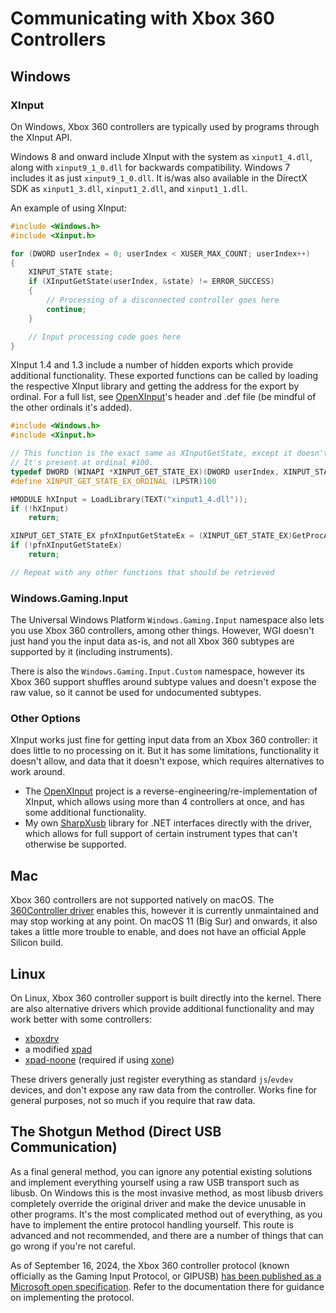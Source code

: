 # Communicating with Xbox 360 Controllers

## Windows

### XInput

On Windows, Xbox 360 controllers are typically used by programs through the XInput API.

Windows 8 and onward include XInput with the system as `xinput1_4.dll`, along with `xinput9_1_0.dll` for backwards compatibility. Windows 7 includes it as just `xinput9_1_0.dll`. It is/was also available in the DirectX SDK as `xinput1_3.dll`, `xinput1_2.dll`, and `xinput1_1.dll`.

An example of using XInput:

```cpp
#include <Windows.h>
#include <Xinput.h>

for (DWORD userIndex = 0; userIndex < XUSER_MAX_COUNT; userIndex++)
{
    XINPUT_STATE state;
    if (XInputGetState(userIndex, &state) != ERROR_SUCCESS)
    {
        // Processing of a disconnected controller goes here
        continue;
    }

    // Input processing code goes here
}
```

XInput 1.4 and 1.3 include a number of hidden exports which provide additional functionality. These exported functions can be called by loading the respective XInput library and getting the address for the export by ordinal. For a full list, see [OpenXInput](https://github.com/Nemirtingas/OpenXinput)'s header and .def file (be mindful of the other ordinals it's added).

```cpp
#include <Windows.h>
#include <Xinput.h>

// This function is the exact same as XInputGetState, except it doesn't mask off the guide button.
// It's present at ordinal #100.
typedef DWORD (WINAPI *XINPUT_GET_STATE_EX)(DWORD userIndex, XINPUT_STATE* pState);
#define XINPUT_GET_STATE_EX_ORDINAL (LPSTR)100

HMODULE hXInput = LoadLibrary(TEXT("xinput1_4.dll"));
if (!hXInput)
    return;

XINPUT_GET_STATE_EX pfnXInputGetStateEx = (XINPUT_GET_STATE_EX)GetProcAddress(hXInput, XINPUT_GET_STATE_EX_ORDINAL);
if (!pfnXInputGetStateEx)
    return;

// Repeat with any other functions that should be retrieved
```

### Windows.Gaming.Input

The Universal Windows Platform `Windows.Gaming.Input` namespace also lets you use Xbox 360 controllers, among other things. However, WGI doesn't just hand you the input data as-is, and not all Xbox 360 subtypes are supported by it (including instruments).

There is also the `Windows.Gaming.Input.Custom` namespace, however its Xbox 360 support shuffles around subtype values and doesn't expose the raw value, so it cannot be used for undocumented subtypes.

### Other Options

XInput works just fine for getting input data from an Xbox 360 controller: it does little to no processing on it. But it has some limitations, functionality it doesn't allow, and data that it doesn't expose, which requires alternatives to work around.

- The [OpenXInput](https://github.com/Nemirtingas/OpenXinput) project is a reverse-engineering/re-implementation of XInput, which allows using more than 4 controllers at once, and has some additional functionality.
- My own [SharpXusb](https://github.com/TheNathannator/SharpXusb) library for .NET interfaces directly with the driver, which allows for full support of certain instrument types that can't otherwise be supported.

## Mac

Xbox 360 controllers are not supported natively on macOS. The [360Controller driver](https://github.com/360Controller/360Controller) enables this, however it is currently unmaintained and may stop working at any point. On macOS 11 (Big Sur) and onwards, it also takes a little more trouble to enable, and does not have an official Apple Silicon build.

## Linux

On Linux, Xbox 360 controller support is built directly into the kernel. There are also alternative drivers which provide additional functionality and may work better with some controllers:

- [xboxdrv](https://gitlab.com/xboxdrv/xboxdrv)
- a modified [xpad](https://github.com/paroj/xpad)
- [xpad-noone](https://github.com/medusalix/xpad-noone) (required if using [xone](https://github.com/medusalix/xone))

These drivers generally just register everything as standard `js`/`evdev` devices, and don't expose any raw data from the controller. Works fine for general purposes, not so much if you require that raw data.

## The Shotgun Method (Direct USB Communication)

As a final general method, you can ignore any potential existing solutions and implement everything yourself using a raw USB transport such as libusb. On Windows this is the most invasive method, as most libusb drivers completely override the original driver and make the device unusable in other programs. It's the most complicated method out of everything, as you have to implement the entire protocol handling yourself. This route is advanced and not recommended, and there are a number of things that can go wrong if you're not careful.

As of September 16, 2024, the Xbox 360 controller protocol (known officially as the Gaming Input Protocol, or GIPUSB) [has been published as a Microsoft open specification](https://learn.microsoft.com/en-us/openspecs/windows_protocols/ms-xusbi/c79474e7-3968-43d1-8d2f-175d47bef43e). Refer to the documentation there for guidance on implementing the protocol.
